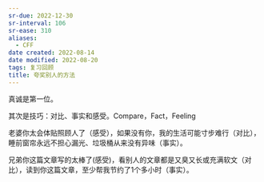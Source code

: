 ```yaml
---
sr-due: 2022-12-30
sr-interval: 106
sr-ease: 310
aliases:
  - CFF
date created: 2022-08-14
date modified: 2022-08-20
tags: 复习回顾
title: 夸奖别人的方法
---
```


真诚是第一位。

其次是技巧：对比、事实和感受。Compare，Fact，Feeling

老婆你太会体贴照顾人了（感受），如果没有你，我的生活可能寸步难行（对比），睡前窗帘永远不担心漏光、垃圾桶从来没有异味（事实）。

兄弟你这篇文章写的太棒了(感受)，看别人的文章都是又臭又长或充满软文（对比），读到你这篇文章，至少帮我节约了1个多小时（事实）。
